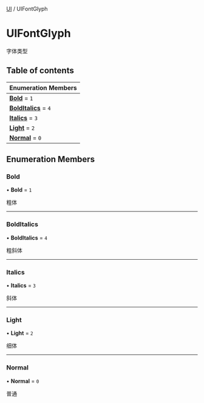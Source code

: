 [UI](../groups/Core.UI.md) / UIFontGlyph

# UIFontGlyph <Badge type="tip" text="Enumeration" /> <Score text="UIFontGlyph" />

字体类型

## Table of contents

| Enumeration Members |
| :-----|
| **[Bold](mw.UIFontGlyph.md#bold)** = ``1`` <br> |
| **[BoldItalics](mw.UIFontGlyph.md#bolditalics)** = ``4`` <br> |
| **[Italics](mw.UIFontGlyph.md#italics)** = ``3`` <br> |
| **[Light](mw.UIFontGlyph.md#light)** = ``2`` <br> |
| **[Normal](mw.UIFontGlyph.md#normal)** = ``0`` <br> |

## Enumeration Members

### Bold <Score text="Bold" /> 

• **Bold** = ``1``

粗体

___

### BoldItalics <Score text="BoldItalics" /> 

• **BoldItalics** = ``4``

粗斜体

___

### Italics <Score text="Italics" /> 

• **Italics** = ``3``

斜体

___

### Light <Score text="Light" /> 

• **Light** = ``2``

细体

___

### Normal <Score text="Normal" /> 

• **Normal** = ``0``

普通
